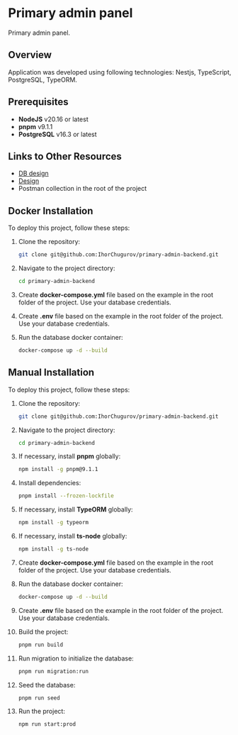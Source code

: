 # Primary admin panel

Primary admin panel.

## Overview

Application was developed using following technologies: Nestjs, TypeScript, PostgreSQL, TypeORM.

## Prerequisites

- **NodeJS** v20.16 or latest
- **pnpm** v9.1.1
- **PostgreSQL** v16.3 or latest

## Links to Other Resources

- [DB design](https://lucid.app/lucidchart/17879a4a-33f1-482f-981e-a54d1782742a/edit?view_items=Ae~U7VdtPQVO&invitationId=inv_c5bf069b-46f6-48ed-b40e-50b1a6546791)
- [Design](https://www.figma.com/design/FIUrFnJWbJ0MyupUiEDvl5/Template-Administration?node-id=0-1&t=SLq2JcvrVNXhQ6B4-1)
- Postman collection in the root of the project

## Docker Installation

To deploy this project, follow these steps:

1. Clone the repository:
    ```sh
    git clone git@github.com:IhorChugurov/primary-admin-backend.git
    ```

2. Navigate to the project directory:
    ```sh
    cd primary-admin-backend
    ```

3. Create **docker-compose.yml** file based on the example in the root folder of the project. Use your database credentials.

4. Create **.env** file based on the example in the root folder of the project. Use your database credentials.

5. Run the database docker container:
    ```sh
    docker-compose up -d --build
    ```

## Manual Installation

To deploy this project, follow these steps:

1. Clone the repository:
    ```sh
    git clone git@github.com:IhorChugurov/primary-admin-backend.git
    ```

2. Navigate to the project directory:
    ```sh
    cd primary-admin-backend
    ```

3. If necessary, install **pnpm** globally:
    ```sh
    npm install -g pnpm@9.1.1 
    ```

4. Install dependencies:
    ```sh
    pnpm install --frozen-lockfile
    ```

5. If necessary, install **TypeORM** globally:
    ```sh
    npm install -g typeorm
    ```

6. If necessary, install **ts-node** globally:
    ```sh
    npm install -g ts-node
    ```

7. Create **docker-compose.yml** file based on the example in the root folder of the project. Use your database credentials.

8. Run the database docker container:
    ```sh
    docker-compose up -d --build
    ```

9. Create **.env** file based on the example in the root folder of the project. Use your database credentials.

10. Build the project:
    ```sh
    pnpm run build
    ```

11. Run migration to initialize the database:
    ```sh
    pnpm run migration:run
    ```

12. Seed the database:
    ```sh
    pnpm run seed
    ```

13. Run the project:
    ```sh
    npm run start:prod
    ```
